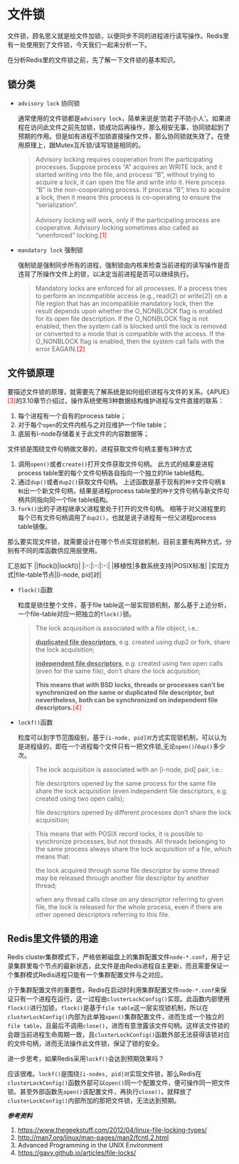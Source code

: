 # 文件锁

文件锁，顾名思义就是给文件加锁，以便同步不同的进程进行读写操作。Redis里有一处使用到了文件锁，今天我们一起来分析一下。

在分析Redis里的文件锁之前，先了解一下文件锁的基本知识。

## 锁分类

- `advisory lock` 协同锁

  通常使用的文件锁都是`advisory lock`，简单来说是‘防君子不防小人’。如果进程在访问此文件之前先加锁，锁成功后再操作，那么相安无事，协同锁起到了预期的作用。但是如有进程不加锁直接操作文件，那么协同锁就失效了。在使用原理上，跟Mutex互斥锁/读写锁是相同的。

  > Advisory locking requires cooperation from the participating processes. Suppose process “A” acquires an WRITE lock, and it started writing into the file, and process “B”, without trying to acquire a lock, it can open the file and write into it. Here process “B” is the non-cooperating process. If process “B”, tries to acquire a lock, then it means this process is co-operating to ensure the “serialization”.<br><br>Advisory locking will work, only if the participating process are cooperative. Advisory locking sometimes also called as “unenforced” locking.<span style="color:red;">[1]</span>
  
- `mandatory lock` 强制锁

  强制锁是强制同步所有的进程，强制锁由内核来检查当前进程的读写操作是否违背了所操作文件上的锁，以决定当前进程是否可以继续执行。

  >Mandatory locks are enforced for all processes.  If a process tries to perform an incompatible access (e.g., read(2) or write(2)) on a file region that has an incompatible mandatory lock, then the result depends upon whether the O_NONBLOCK flag is enabled for its open file description.  If the O_NONBLOCK flag is not enabled, then the system call is blocked until the lock is removed or converted to a mode that is compatible with the access.  If the O_NONBLOCK flag is enabled, then the system call fails with the error EAGAIN.<span style="color:red;">[2]</span>

## 文件锁原理

要描述文件锁的原理，就需要先了解系统是如何组织进程与文件的关系。《APUE》<span style="color:red;">[3]</span>的3.10章节介绍过，操作系统使用3种数据结构维护进程与文件直接的联系：
1. 每个进程有一个自有的process table；
2. 对于每个`open`的文件内核与之对应维护一个file table；
3. 底层有i-node存储着关于此文件的内容数据等；

文件锁是围绕文件句柄做文章的，进程获取文件句柄主要有3种方式
1. 调用`open()`或者`create()`打开文件获取文件句柄。
   此方式的结果是进程process table里的每个文件句柄各自指向一个独立的file table结构。
2. 通过`dup()`或者`dup2()`获取文件句柄。
   上述函数是基于现有的`种子`文件句柄`复制`出一个新文件句柄，结果是进程process table里的`种子`文件句柄与新文件句柄共同指向同一个file table结构。
3. `fork()`出的子进程继承父进程里处于打开的文件句柄。
   相等于对父进程里的每个已有文件句柄调用了`dup2()`，也就是说子进程有一份父进程process table镜像。

那么要实现文件锁，就需要设计在哪个节点实现锁机制，目前主要有两种方式，分别有不同的库函数供应用层使用。

汇总如下
||flock()|lockf()|
|:-:|:-:|:-:|
|移植性|多数系统支持|POSIX标准|
|实现方式|file-table节点|[i-node, pid]对|

- `flock()`函数

  粒度是锁住整个文件，基于file table这一层实现锁机制，那么基于上述分析，一个file-table对应一把独立的`flock()`锁。
  >The lock acquisition is associated with a file object, i.e.:<p><u><b>duplicated file descriptors</b></u>, e.g. created using dup2 or fork, share the lock acquisition;<p><u><b>independent file descriptors</b></u>, e.g. created using two open calls (even for the same file), don’t share the lock acquisition;<p><b>This means that with BSD locks, threads or processes can’t be synchronized on the same or duplicated file descriptor, but nevertheless, both can be synchronized on independent file descriptors.</b><span style="color:red;">[4]</span>

- `lockf()`函数

  粒度可以到字节范围级别，基于`[i-node, pid]对`方式实现锁机制，可以认为是进程级的，即在一个进程每个文件只有一把文件锁,无论`open()`/`dup()`多少次。
  >The lock acquisition is associated with an [i-node, pid] pair, i.e.:<p>file descriptors opened by the same process for the same file share the lock acquisition (even independent file descriptors, e.g. created using two open calls);<p>file descriptors opened by different processes don’t share the lock acquisition;

  >This means that with POSIX record locks, it is possible to synchronize processes, but not threads. All threads belonging to the same process always share the lock acquisition of a file, which means that:<p>the lock acquired through some file descriptor by some thread may be released through another file descriptor by another thread;<p>when any thread calls close on any descriptor referring to given file, the lock is released for the whole process, even if there are other opened descriptors referring to this file.

## Redis里文件锁的用途

Redis cluster集群模式下，严格依赖磁盘上的集群配置文件`node-*.conf`，用于记录集群里每个节点的最新状态，此文件是由Redis进程自主更新，而且需要保证一个集群模式Redis进程只能有一个集群配置文件与之对应。

介于集群配置文件的重要性，Redis在启动时利用集群配置文件`node-*.conf`来保证只有一个进程在运行，这一过程由`clusterLockConfig()`实现。此函数内部使用`flock()`进行加锁，`flock()`是基于`file table`这一层实现锁机制，所以在`clusterLockConfig()`内部为此单独`open()`集群配置文件，进而生成一个独立的`file table`，且最后不调用`close()`，进而有意泄露该文件句柄。这样该文件锁的会跟当前进程生命周期一致，且`clusterLockConfig()`函数外部无法获得该锁对应的文件句柄，进而无法操作此文件锁，保证了锁的安全。

进一步思考，如果Redis采用`lockf()`会达到预期效果吗？

应该很难。`lockf()`是围绕`[i-nodes, pid]对`实现文件锁，那么Redis在`clusterLockConfig()`函数外部可以`open()`同一个配置文件，便可操作同一把文件锁。甚至外部函数先`open()`该配置文件，再执行`close()`，就释放了`clusterLockConfig()`内部所加的那把文件锁，无法达到预期。

***参考资料***
1. https://www.thegeekstuff.com/2012/04/linux-file-locking-types/
2. http://man7.org/linux/man-pages/man2/fcntl.2.html
3. Advanced Programming in the UNIX Environment
4. https://gavv.github.io/articles/file-locks/